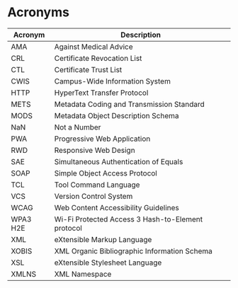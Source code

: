 # Acronyms 

| Acronym | Description | 
| ---- | ---- | 
|AMA| Against Medical Advice |
|CRL|Certificate Revocation List|
|CTL|Certificate Trust List|
|CWIS|Campus-Wide Information System|
|HTTP|HyperText Transfer Protocol|
|METS|Metadata Coding and Transmission Standard|
|MODS|Metadata Object Description Schema|
| NaN | Not a Number |  
|PWA|Progressive Web Application|
|RWD|Responsive Web Design|
|SAE|Simultaneous Authentication of Equals|
|SOAP|Simple Object Access Protocol|
|TCL|Tool Command Language|
|VCS|Version Control System|
|WCAG|Web Content Accessibility Guidelines|
|WPA3 H2E|Wi-Fi Protected Access 3 Hash-to-Element protocol|
|XML|eXtensible Markup Language|
|XOBIS|XML Organic Bibliographic Information Schema|
|XSL|eXtensible Stylesheet Language|
|XMLNS|XML Namespace|

